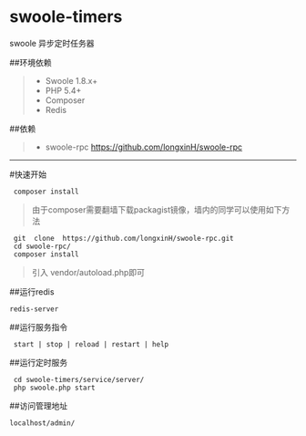 # swoole-timers
swoole 异步定时任务器

##环境依赖
> * Swoole 1.8.x+
> * PHP 5.4+
> * Composer
> * Redis

##依赖
> * swoole-rpc         <https://github.com/longxinH/swoole-rpc>

----------

#快速开始
```shell
 composer install
```
> 由于composer需要翻墙下载packagist镜像，墙内的同学可以使用如下方法
```shell
 git  clone  https://github.com/longxinH/swoole-rpc.git
 cd swoole-rpc/
 composer install
```
> 引入 vendor/autoload.php即可

##运行redis
```shell
redis-server
```

##运行服务指令
```
 start | stop | reload | restart | help
```

##运行定时服务
```
 cd swoole-timers/service/server/
 php swoole.php start
```

##访问管理地址
```
localhost/admin/
```
